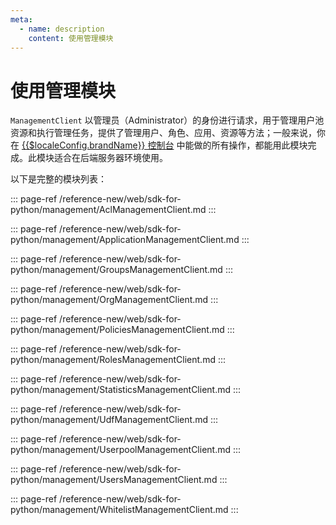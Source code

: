 ```yaml
---
meta:
  - name: description
    content: 使用管理模块
---
```


# 使用管理模块

<LastUpdated/>

`ManagementClient` 以管理员（Administrator）的身份进行请求，用于管理用户池资源和执行管理任务，提供了管理用户、角色、应用、资源等方法；一般来说，你在 [{{$localeConfig.brandName}} 控制台](https://console.authing.cn/console/userpool) 中能做的所有操作，都能用此模块完成。此模块适合在后端服务器环境使用。

以下是完整的模块列表：

::: page-ref /reference-new/web/sdk-for-python/management/AclManagementClient.md
:::

::: page-ref /reference-new/web/sdk-for-python/management/ApplicationManagementClient.md
:::

::: page-ref /reference-new/web/sdk-for-python/management/GroupsManagementClient.md
:::

::: page-ref /reference-new/web/sdk-for-python/management/OrgManagementClient.md
:::

::: page-ref /reference-new/web/sdk-for-python/management/PoliciesManagementClient.md
:::

::: page-ref /reference-new/web/sdk-for-python/management/RolesManagementClient.md
:::

::: page-ref /reference-new/web/sdk-for-python/management/StatisticsManagementClient.md
:::

::: page-ref /reference-new/web/sdk-for-python/management/UdfManagementClient.md
:::

::: page-ref /reference-new/web/sdk-for-python/management/UserpoolManagementClient.md
:::

::: page-ref /reference-new/web/sdk-for-python/management/UsersManagementClient.md
:::

::: page-ref /reference-new/web/sdk-for-python/management/WhitelistManagementClient.md
:::
